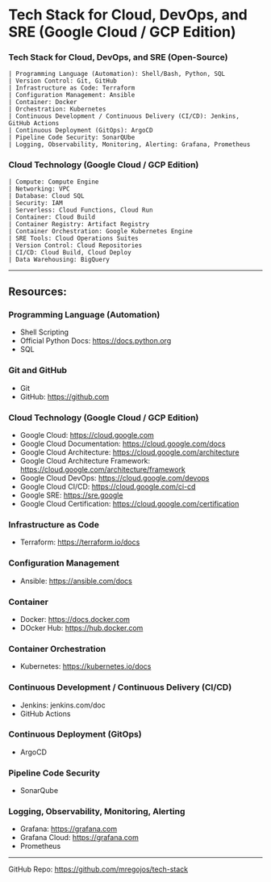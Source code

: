 # Tech Stack for Cloud, DevOps, and SRE (Google Cloud / GCP Edition)

### Tech Stack for Cloud, DevOps, and SRE (Open-Source)
    | Programming Language (Automation): Shell/Bash, Python, SQL
    | Version Control: Git, GitHub
    | Infrastructure as Code: Terraform
    | Configuration Management: Ansible
    | Container: Docker
    | Orchestration: Kubernetes
    | Continuous Development / Continuous Delivery (CI/CD): Jenkins, GitHub Actions
    | Continuous Deployment (GitOps): ArgoCD
    | Pipeline Code Security: SonarQUbe
    | Logging, Observability, Monitoring, Alerting: Grafana, Prometheus
    
    
### Cloud Technology (Google Cloud / GCP Edition)
    | Compute: Compute Engine
    | Networking: VPC
    | Database: Cloud SQL
    | Security: IAM
    | Serverless: Cloud Functions, Cloud Run
    | Container: Cloud Build
    | Container Registry: Artifact Registry
    | Container Orchestration: Google Kubernetes Engine
    | SRE Tools: Cloud Operations Suites
    | Version Control: Cloud Repositories
    | CI/CD: Cloud Build, Cloud Deploy
    | Data Warehousing: BigQuery

---

## Resources:

### Programming Language (Automation)
* Shell Scripting
* Official Python Docs: https://docs.python.org
* SQL

### Git and GitHub
* Git
* GitHub: https://github.com

### Cloud Technology (Google Cloud / GCP Edition)

* Google Cloud: https://cloud.google.com
* Google Cloud Documentation: https://cloud.google.com/docs
* Google Cloud Architecture: https://cloud.google.com/architecture
* Google Cloud Architecture Framework: https://cloud.google.com/architecture/framework
* Google Cloud DevOps: https://cloud.google.com/devops
* Google Cloud CI/CD: https://cloud.google.com/ci-cd
* Google SRE: https://sre.google
* Google Cloud Certification: https://cloud.google.com/certification

### Infrastructure as Code
* Terraform: https://terraform.io/docs

### Configuration Management
* Ansible: https://ansible.com/docs

### Container
* Docker: https://docs.docker.com
* DOcker Hub: https://hub.docker.com

### Container Orchestration
* Kubernetes: https://kubernetes.io/docs

### Continuous Development / Continuous Delivery (CI/CD)
* Jenkins: jenkins.com/doc
* GitHub Actions

### Continuous Deployment (GitOps)
* ArgoCD

### Pipeline Code Security
* SonarQube

### Logging, Observability, Monitoring, Alerting
* Grafana: https://grafana.com
* Grafana Cloud: https://grafana.com
* Prometheus

---

GitHub Repo: https://github.com/mregojos/tech-stack